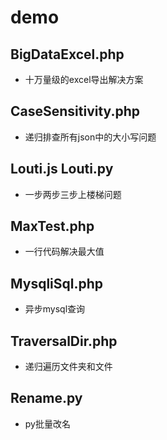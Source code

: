 # demo

## BigDataExcel.php
* 十万量级的excel导出解决方案

## CaseSensitivity.php
* 递归排查所有json中的大小写问题

## Louti.js   Louti.py
* 一步两步三步上楼梯问题

## MaxTest.php
* 一行代码解决最大值

## MysqliSql.php
* 异步mysql查询

## TraversalDir.php
* 递归遍历文件夹和文件

## Rename.py
* py批量改名
